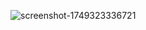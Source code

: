 ![screenshot-1749323336721](https://github.com/user-attachments/assets/b2355955-97c9-40b1-b009-83943a96ab73)
